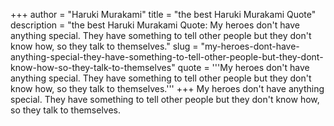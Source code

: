 +++
author = "Haruki Murakami"
title = "the best Haruki Murakami Quote"
description = "the best Haruki Murakami Quote: My heroes don't have anything special. They have something to tell other people but they don't know how, so they talk to themselves."
slug = "my-heroes-dont-have-anything-special-they-have-something-to-tell-other-people-but-they-dont-know-how-so-they-talk-to-themselves"
quote = '''My heroes don't have anything special. They have something to tell other people but they don't know how, so they talk to themselves.'''
+++
My heroes don't have anything special. They have something to tell other people but they don't know how, so they talk to themselves.
